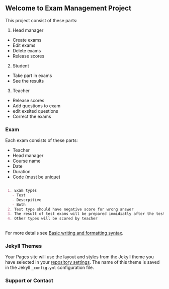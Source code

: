 ## Welcome to Exam Management Project

 This project consist of these parts:
 1. Head manager 
  - Create exams
  - Edit exams
  - Delete exams
  - Release scores
  
 2. Student
  - Take part in exams
  - See the results
  
 3. Teacher 
  - Release scores
  - Add questions to exam
  - edit exsited questions
  - Correct the exams 

### Exam

Each exam consists of these parts:
  - Teacher
  - Head manager
  - Course name
  - Date
  - Duration
  - Code (must be unique)   

```markdown

 1. Exam types
   - Test
   - Descrpitive
   - Both
 2. Test type should have negative score for wrong answer
 3. The result of test exams will be prepared immidiatly after the test
 4. Other types will be scored by teacher  
 
```

For more details see [Basic writing and formatting syntax](https://docs.github.com/en/github/writing-on-github/getting-started-with-writing-and-formatting-on-github/basic-writing-and-formatting-syntax).

### Jekyll Themes

Your Pages site will use the layout and styles from the Jekyll theme you have selected in your [repository settings](https://github.com/armanhm/Exam-Management/settings/pages). The name of this theme is saved in the Jekyll `_config.yml` configuration file.

### Support or Contact

